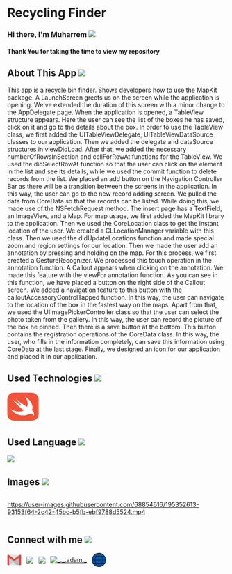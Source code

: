 # Recycling Finder
### Hi there, I'm Muharrem <img src = "https://raw.githubusercontent.com/MartinHeinz/MartinHeinz/master/wave.gif" width = "42"> 
#### Thank You for taking the time to view my repository 

## <h2> About This App <img src = "https://c.tenor.com/JsoERRQcZqYAAAAi/thumbs-up-joypixels.gif" width = "42"></h2>
This app is a recycle bin finder. Shows developers how to use the MapKit package. A LaunchScreen greets us on the screen while the application is opening. We've extended the duration of this screen with a minor change to the AppDelegate page. When the application is opened, a TableView structure appears. Here the user can see the list of the boxes he has saved, click on it and go to the details about the box. In order to use the TableView class, we first added the UITableViewDelegate, UITableViewDataSource classes to our application. Then we added the delegate and dataSource structures in viewDidLoad. After that, we added the necessary numberOfRowsInSection and cellForRowAt functions for the TableView. We used the didSelectRowAt function so that the user can click on the element in the list and see its details, while we used the commit function to delete records from the list. We placed an add button on the Navigation Controller Bar as there will be a transition between the screens in the application. In this way, the user can go to the new record adding screen. We pulled the data from CoreData so that the records can be listed. While doing this, we made use of the NSFetchRequest method. The insert page has a TextField, an ImageView, and a Map. For map usage, we first added the MapKit library to the application. Then we used the CoreLocation class to get the instant location of the user. We created a CLLocationManager variable with this class. Then we used the didUpdateLocations function and made special zoom and region settings for our location. Then we made the user add an annotation by pressing and holding on the map. For this process, we first created a GestureRecognizer. We processed this touch operation in the annotation function. A Callout appears when clicking on the annotation. We made this feature with the viewFor annotation function. As you can see in this function, we have placed a button on the right side of the Callout screen. We added a navigation feature to this button with the calloutAccessoryControlTapped function. In this way, the user can navigate to the location of the box in the fastest way on the maps. Apart from that, we used the UIImagePickerController class so that the user can select the photo taken from the gallery. In this way, the user can record the picture of the box he pinned. Then there is a save button at the bottom. This button contains the registration operations of the CoreData class. In this way, the user, who fills in the information completely, can save this information using CoreData at the last stage. Finally, we designed an icon for our application and placed it in our application.

<h2> Used Technologies <img src = "https://media2.giphy.com/media/QssGEmpkyEOhBCb7e1/giphy.gif?cid=ecf05e47a0n3gi1bfqntqmob8g9aid1oyj2wr3ds3mg700bl&rid=giphy.gif" width = "42"> </h2>
<div class="row">
      <div class="column">
<img width ='72px' src 
     ='https://raw.githubusercontent.com/MuharremKoroglu/MuharremKoroglu/main/swift-icon.svg'>
  </div>
</div>

<h2> Used Language <img src = "https://media.giphy.com/media/Zd6jPg8hcp4Q3vrvjo/giphy.gif" width = "42"> </h2>
<div class="row">
      <div class="column">
<img width ='82px' src 
     ='https://upload.wikimedia.org/wikipedia/commons/a/a5/Flag_of_the_United_Kingdom_%281-2%29.svg'>
  </div>
</div>

<h2> Images <img src = "https://media2.giphy.com/media/psneItdLMpWy36ejfA/source.gif" width = "62"> </h2>
  <div class="column">


https://user-images.githubusercontent.com/68854616/195352613-93153f64-2c42-45bc-b5fb-ebf9788d5524.mp4


  </div>
<h2> Connect with me <img src='https://raw.githubusercontent.com/ShahriarShafin/ShahriarShafin/main/Assets/handshake.gif' width="100"> </h2>
<a href = 'mailto:muharremkoroglu245@gmail.com'> <img align="center" width = '32px' align= 'center' src="https://raw.githubusercontent.com/MuharremKoroglu/MuharremKoroglu/main/gmail-logo-2561.svg"/></a> &nbsp;
<a href = 'https://www.linkedin.com/in/muharremkoroglu/'> <img align="center" width = '32px' align= 'center' src="https://raw.githubusercontent.com/rahulbanerjee26/githubAboutMeGenerator/main/icons/linked-in-alt.svg"/></a> &nbsp;
<a href = 'https://muharremkoroglu.medium.com/'> <img align="center" width = '32px' align= 'center' src="https://raw.githubusercontent.com/rahulbanerjee26/githubAboutMeGenerator/main/icons/medium.svg"/></a> &nbsp;
<a href="https://www.instagram.com/m.koroglu99/" target="blank"><img align="center" src="https://raw.githubusercontent.com/rahuldkjain/github-profile-readme-generator/master/src/images/icons/Social/instagram.svg" alt="_._.adam._"  width="32px" align= 'center' /></a> &nbsp;
<a href = 'https://synta-x.com/'> <img align="center" width = '32px' align= 'center' src="https://raw.githubusercontent.com/MuharremKoroglu/MuharremKoroglu/main/internet-svgrepo-com%20(2).svg"/></a> &nbsp;
















